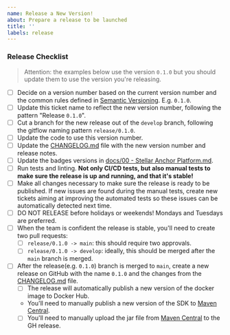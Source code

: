 ```yaml
---
name: Release a New Version!
about: Prepare a release to be launched
title: ''
labels: release
---
```


<!-- Please Follow this checklist before making your release. Thanks! -->

### Release Checklist

> Attention: the examples below use the version `0.1.0` but you should update them to use the version you're releasing.

- [ ] Decide on a version number based on the current version number and the common rules defined in [Semantic Versioning](https://semver.org). E.g. `0.1.0`.
- [ ] Update this ticket name to reflect the new version number, following the pattern "Release `0.1.0`".
- [ ] Cut a branch for the new release out of the `develop` branch, following the gitflow naming pattern `release/0.1.0`.
- [ ] Update the code to use this version number.
- [ ] Update the [CHANGELOG.md] file with the new version number and release notes.
- [ ] Update the badges versions in [docs/00 - Stellar Anchor Platform.md].
- [ ] Run tests and linting. **Not only CI/CD tests, but also manual tests to make sure the release is up and running, and that it's stable!**
- [ ] Make all changes necessary to make sure the release is ready to be published. If new issues are found during the manual tests, create new tickets aiming at improving the automated tests so these issues can be automatically detected next time.
- [ ] DO NOT RELEASE before holidays or weekends! Mondays and Tuesdays are preferred.
- [ ] When the team is confident the release is stable, you'll need to create two pull requests:
  - [ ] `release/0.1.0 -> main`: this should require two approvals.
  - [ ] `release/0.1.0 -> develop`: ideally, this should be merged after the `main` branch is merged.
- [ ] After the release(e.g. `0.1.0`) branch is merged to `main`, create a new release on GitHub with the name `0.1.0` and the changes from the [CHANGELOG.md] file.
  - [ ] The release will automatically publish a new version of the docker image to Docker Hub.
  - You'll need to manually publish a new version of the SDK to [Maven Central](https://search.maven.org/search?q=g:org.stellar.anchor-sdk).
  - [ ] You'll need to manually upload the jar file from [Maven Central](https://search.maven.org/search?q=g:org.stellar.anchor-sdk) to the GH release.

[CHANGELOG.md]: ../../CHANGELOG.md
[docs/00 - Stellar Anchor Platform.md]: ../../docs/00%20-%20Stellar%20Anchor%20Platform.md
